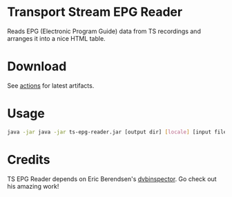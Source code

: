 # Transport Stream EPG Reader
Reads EPG (Electronic Program Guide) data from TS recordings and arranges it into a nice HTML table.

# Download
See [actions](https://github.com/Defective4/ts-epg-reader/actions) for latest artifacts.

# Usage
```bash
java -jar java -jar ts-epg-reader.jar [output dir] [locale] [input files...]
```

# Credits
TS EPG Reader depends on Eric Berendsen's [dvbinspector](https://github.com/EricBerendsen/dvbinspector). Go check out his amazing work!